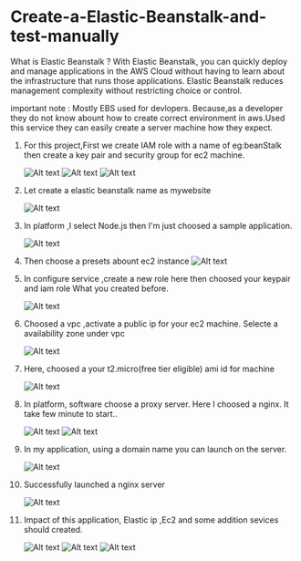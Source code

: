 # Create-a-Elastic-Beanstalk-and-test-manually
What is Elastic Beanstalk ?
          With Elastic Beanstalk, you can quickly deploy and manage applications in the AWS Cloud without having to learn about the infrastructure that runs those applications.
Elastic Beanstalk reduces management complexity without restricting choice or control.
          
  important note : Mostly EBS used for devlopers. Because,as a developer they do not know abount how to create correct environment in aws.Used this service they can easily create a server machine how they expect. 

1. For this project,First we create IAM role with a name of eg:beanStalk then create a  key pair and security group for ec2 machine.

   ![Alt text](imagi/1.png)
   ![Alt text](imagi/2.png)
   ![Alt text](imagi/3.png)


3. Let create a elastic beanstalk name as mywebsite

    ![Alt text](imagi/5.png)

4. In platform ,I select Node.js then I'm just choosed a sample application.

   ![Alt text](imagi/6.png)

5. Then choose a presets abount ec2 instance
   ![Alt text](imagi/7.png)

6. In configure service ,create a new role here then choosed your keypair and iam role What you created before.

   ![Alt text](imagi/8.png)

7. Choosed a vpc ,activate a public ip for your ec2 machine. Selecte a availability zone under vpc

   ![Alt text](imagi/9.png)

8. Here, choosed a your t2.micro(free tier eligible) ami id for machine

   ![Alt text](imagi/13.png)

9. In platform, software choose a proxy server. Here I choosed a nginx. It take few minute to start..

   ![Alt text](imagi/16.png)
   ![Alt text](imagi/18.png)

10. In my application, using a domain name you can launch on the server.

    ![Alt text](imagi/19.png)

11. Successfully launched a nginx server

    ![Alt text](imagi/20.png)

12. Impact of this application, Elastic ip ,Ec2 and some addition sevices should created.

    ![Alt text](imagi/21.png)
    ![Alt text](imagi/22.png)
    ![Alt text](imagi/23.png)

                                                                  
  


 



